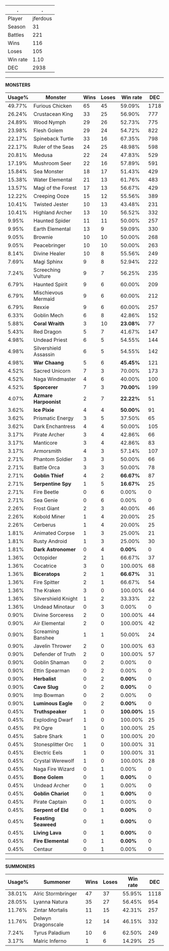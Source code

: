 .|.
|-|-
Player|jferdous
Season|31
Battles|221
Wins|116
Loses|105
Win rate|1.10
DEC|2938

---
**MONSTERS**

Usage%|Monster|Wins|Loses|Win rate|DEC|
-|-|-|-|-|-|
49.77%|Furious Chicken|65|45|59.09%|1718|
26.24%|Crustacean King|33|25|56.90%|777|
24.89%|Wood Nymph|29|26|52.73%|775|
23.98%|Flesh Golem|29|24|54.72%|822|
22.17%|Spineback Turtle|33|16|67.35%|798|
22.17%|Ruler of the Seas|24|25|48.98%|598|
20.81%|Medusa|22|24|47.83%|529|
17.19%|Mushroom Seer|22|16|57.89%|591|
15.84%|Sea Monster|18|17|51.43%|429|
15.38%|Water Elemental|21|13|61.76%|483|
13.57%|Magi of the Forest|17|13|56.67%|429|
12.22%|Creeping Ooze|15|12|55.56%|389|
10.41%|Twisted Jester|10|13|43.48%|231|
10.41%|Highland Archer|13|10|56.52%|332|
9.95%|Haunted Spider|11|11|50.00%|257|
9.95%|Earth Elemental|13|9|59.09%|330|
9.05%|Brownie|10|10|50.00%|268|
9.05%|Peacebringer|10|10|50.00%|263|
8.14%|Divine Healer|10|8|55.56%|249|
7.69%|Magi Sphinx|9|8|52.94%|222|
7.24%|Screeching Vulture|9|7|56.25%|235|
6.79%|Haunted Spirit|9|6|60.00%|209|
6.79%|Mischievous Mermaid|9|6|60.00%|212|
6.79%|Rexxie|9|6|60.00%|257|
6.33%|Goblin Mech|6|8|42.86%|152|
5.88%|**Coral Wraith**|3|10|**23.08%**|77|
5.43%|Red Dragon|5|7|41.67%|147|
4.98%|Undead Priest|6|5|54.55%|144|
4.98%|Silvershield Assassin|6|5|54.55%|142|
4.98%|**War Chaang**|5|6|**45.45%**|121|
4.52%|Sacred Unicorn|7|3|70.00%|173|
4.52%|Naga Windmaster|4|6|40.00%|100|
4.52%|**Sporcerer**|7|3|**70.00%**|199|
4.07%|**Azmare Harpoonist**|2|7|**22.22%**|51|
3.62%|**Ice Pixie**|4|4|**50.00%**|91|
3.62%|Prismatic Energy|3|5|37.50%|65|
3.62%|Dark Enchantress|4|4|50.00%|105|
3.17%|Pirate Archer|3|4|42.86%|66|
3.17%|Manticore|3|4|42.86%|83|
3.17%|Armorsmith|4|3|57.14%|107|
2.71%|Phantom Soldier|3|3|50.00%|66|
2.71%|Battle Orca|3|3|50.00%|78|
2.71%|**Goblin Thief**|4|2|**66.67%**|87|
2.71%|**Serpentine Spy**|1|5|**16.67%**|25|
2.71%|Fire Beetle|0|6|0.00%|0|
2.71%|Sea Genie|0|6|0.00%|0|
2.26%|Frost Giant|2|3|40.00%|46|
2.26%|Kobold Miner|1|4|20.00%|25|
2.26%|Cerberus|1|4|20.00%|25|
1.81%|Animated Corpse|1|3|25.00%|21|
1.81%|Rusty Android|1|3|25.00%|30|
1.81%|**Dark Astronomer**|0|4|**0.00%**|0|
1.36%|Octopider|2|1|66.67%|37|
1.36%|Cocatrice|3|0|100.00%|68|
1.36%|**Biceratops**|2|1|**66.67%**|31|
1.36%|Fire Spitter|2|1|66.67%|54|
1.36%|The Kraken|3|0|100.00%|64|
1.36%|Silvershield Knight|1|2|33.33%|22|
1.36%|Undead Minotaur|0|3|0.00%|0|
0.90%|Divine Sorceress|2|0|100.00%|44|
0.90%|Air Elemental|2|0|100.00%|42|
0.90%|Screaming Banshee|1|1|50.00%|24|
0.90%|Javelin Thrower|2|0|100.00%|63|
0.90%|Defender of Truth|2|0|100.00%|57|
0.90%|Goblin Shaman|0|2|0.00%|0|
0.90%|Ettin Spearman|0|2|0.00%|0|
0.90%|**Herbalist**|0|2|**0.00%**|0|
0.90%|**Cave Slug**|0|2|**0.00%**|0|
0.90%|Imp Bowman|0|2|0.00%|0|
0.90%|**Luminous Eagle**|0|2|**0.00%**|0|
0.45%|**Truthspeaker**|1|0|**100.00%**|15|
0.45%|Exploding Dwarf|1|0|100.00%|25|
0.45%|Pit Ogre|1|0|100.00%|25|
0.45%|Sabre Shark|1|0|100.00%|20|
0.45%|Stonesplitter Orc|1|0|100.00%|31|
0.45%|Electric Eels|1|0|100.00%|31|
0.45%|Crystal Werewolf|1|0|100.00%|28|
0.45%|Naga Fire Wizard|0|1|0.00%|0|
0.45%|**Bone Golem**|0|1|**0.00%**|0|
0.45%|Undead Archer|0|1|0.00%|0|
0.45%|**Goblin Chariot**|0|1|**0.00%**|0|
0.45%|Pirate Captain|0|1|0.00%|0|
0.45%|**Serpent of Eld**|0|1|**0.00%**|0|
0.45%|**Feasting Seaweed**|0|1|**0.00%**|0|
0.45%|**Living Lava**|0|1|**0.00%**|0|
0.45%|**Fire Elemental**|0|1|**0.00%**|0|
0.45%|Centaur|0|1|0.00%|0|

---
**SUMMONERS**

Usage%|Summoner|Wins|Loses|Win rate|DEC|
-|-|-|-|-|-|
38.01%|Alric Stormbringer|47|37|55.95%|1118|
28.05%|Lyanna Natura|35|27|56.45%|954|
11.76%|Zintar Mortalis|11|15|42.31%|257|
11.76%|Delwyn Dragonscale|12|14|46.15%|332|
7.24%|Tyrus Paladium|10|6|62.50%|249|
3.17%|Malric Inferno|1|6|14.29%|25|

